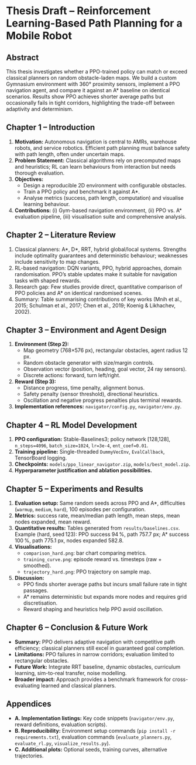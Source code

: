 # Thesis Draft – Reinforcement Learning-Based Path Planning for a Mobile Robot

## Abstract
This thesis investigates whether a PPO-trained policy can match or exceed classical planners on random obstacle-laden maps. We build a custom Gymnasium environment with 360° proximity sensors, implement a PPO navigation agent, and compare it against an A* baseline on identical scenarios. Results show PPO achieves shorter average paths but occasionally fails in tight corridors, highlighting the trade-off between adaptivity and determinism.

## Chapter 1 – Introduction
1. **Motivation:** Autonomous navigation is central to AMRs, warehouse robots, and service robotics. Efficient path planning must balance safety with path length, often under uncertain maps.  
2. **Problem Statement:** Classical algorithms rely on precomputed maps and heuristics; RL can learn behaviours from interaction but needs thorough evaluation.  
3. **Objectives:**  
   - Design a reproducible 2D environment with configurable obstacles.  
   - Train a PPO policy and benchmark it against A*.  
   - Analyse metrics (success, path length, computation) and visualise learning behaviour.  
4. **Contributions:** (i) Gym-based navigation environment, (ii) PPO vs. A* evaluation pipeline, (iii) visualisation suite and comprehensive analysis.

## Chapter 2 – Literature Review
1. Classical planners: A*, D*, RRT, hybrid global/local systems. Strengths include optimality guarantees and deterministic behaviour; weaknesses include sensitivity to map changes.  
2. RL-based navigation: DQN variants, PPO, hybrid approaches, domain randomisation. PPO’s stable updates make it suitable for navigation tasks with shaped rewards.  
3. Research gap: Few studies provide direct, quantitative comparison of PPO policies and A* on identical randomised scenes.  
4. Summary: Table summarising contributions of key works (Mnih et al., 2015; Schulman et al., 2017; Chen et al., 2019; Koenig & Likhachev, 2002).

## Chapter 3 – Environment and Agent Design
1. **Environment (Step 2):**  
   - Map geometry (768×576 px), rectangular obstacles, agent radius 12 px.  
   - Random obstacle generator with size/margin controls.  
   - Observation vector (position, heading, goal vector, 24 ray sensors).  
   - Discrete actions: forward, turn left/right.  
2. **Reward (Step 3):**  
   - Distance progress, time penalty, alignment bonus.  
   - Safety penalty (sensor threshold), directional heuristics.  
   - Oscillation and negative progress penalties plus terminal rewards.  
3. **Implementation references:** `navigator/config.py`, `navigator/env.py`.

## Chapter 4 – RL Model Development
1. **PPO configuration:** Stable-Baselines3; policy network [128,128], `n_steps=4096`, `batch_size=1024`, `lr=3e-4`, `ent_coef=0.01`.  
2. **Training pipeline:** Single-threaded `DummyVecEnv`, `EvalCallback`, TensorBoard logging.  
3. **Checkpoints:** `models/ppo_linear_navigator.zip`, `models/best_model.zip`.  
4. **Hyperparameter justification and ablation possibilities.**

## Chapter 5 – Experiments and Results
1. **Evaluation setup:** Same random seeds across PPO and A*, difficulties (`warmup`, `medium`, `hard`), 100 episodes per configuration.  
2. **Metrics:** success rate, mean/median path length, mean steps, mean nodes expanded, mean reward.  
3. **Quantitative results:** Tables generated from `results/baselines.csv`. Example (hard, seed 123): PPO success 94 %, path 757.7 px; A* success 100 %, path 775.1 px, nodes expanded 582.8.  
4. **Visualisations:**  
   - `comparison_hard.png`: bar chart comparing metrics.  
   - `training_curve.png`: episode reward vs. timesteps (raw + smoothed).  
   - `trajectory_hard.png`: PPO trajectory on sample map.  
5. **Discussion:**  
   - PPO finds shorter average paths but incurs small failure rate in tight passages.  
   - A* remains deterministic but expands more nodes and requires grid discretisation.  
   - Reward shaping and heuristics help PPO avoid oscillation.

## Chapter 6 – Conclusion & Future Work
- **Summary:** PPO delivers adaptive navigation with competitive path efficiency; classical planners still excel in guaranteed goal completion.
- **Limitations:** PPO failures in narrow corridors; evaluation limited to rectangular obstacles.  
- **Future Work:** Integrate RRT baseline, dynamic obstacles, curriculum learning, sim-to-real transfer, noise modelling.  
- **Broader impact:** Approach provides a benchmark framework for cross-evaluating learned and classical planners.

## Appendices
- **A. Implementation listings:** Key code snippets (`navigator/env.py`, reward definitions, evaluation scripts).  
- **B. Reproducibility:** Environment setup commands (`pip install -r requirements.txt`), evaluation commands (`evaluate_planners.py`, `evaluate_rl.py`, `visualize_results.py`).  
- **C. Additional plots:** Optional seeds, training curves, alternative trajectories.
